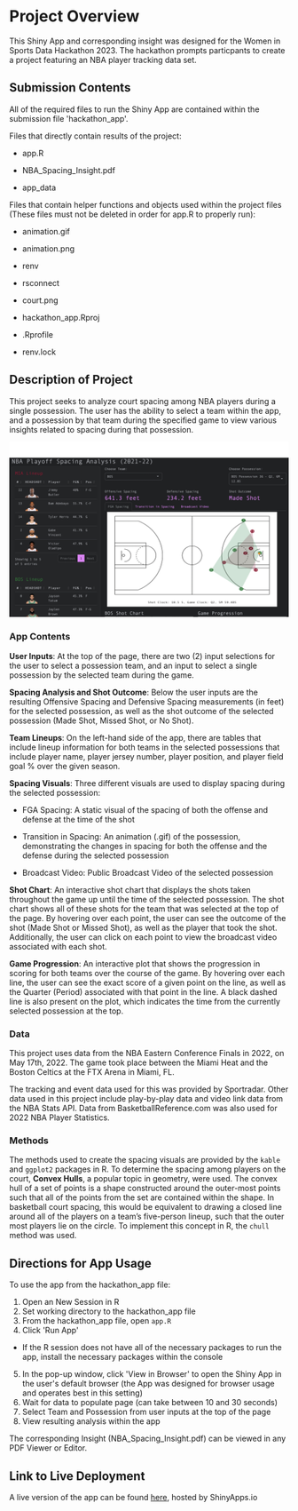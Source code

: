 # Project Overview

This Shiny App and corresponding insight was designed for the Women in Sports Data Hackathon 2023. The hackathon prompts particpants to create a project featuring an NBA player tracking data set.

## Submission Contents

All of the required files to run the Shiny App are contained within the submission file 'hackathon_app'.

Files that directly contain results of the project:

* app.R

* NBA_Spacing_Insight.pdf

* app_data

Files that contain helper functions and objects used within the project files (These files must not be deleted in order for app.R to properly run):

* animation.gif

* animation.png

* renv

* rsconnect

* court.png

* hackathon_app.Rproj

* .Rprofile

* renv.lock

## Description of Project

This project seeks to analyze court spacing among NBA players during a single possession. The user has the ability to select a team within the app, and a possession by that team during the specified game to view various insights related to spacing during that possession.

![title](app.png)

### App Contents

**User Inputs**: At the top of the page, there are two (2) input selections for the user to select a possession team, and an input to select a single possession by the selected team during the game.

**Spacing Analysis and Shot Outcome**: Below the user inputs are the resulting Offensive Spacing and Defensive Spacing measurements (in feet) for the selected possession, as well as the shot outcome of the selected possession (Made Shot, Missed Shot, or No Shot).

**Team Lineups**: On the left-hand side of the app, there are tables that include lineup information for both teams in the selected possessions that include player name, player jersey number, player position, and player field goal % over the given season.

**Spacing Visuals**: Three different visuals are used to display spacing during the selected possession:

* FGA Spacing: A static visual of the spacing of both the offense and defense at the time of the shot

* Transition in Spacing: An animation (.gif) of the possession, demonstrating the changes in spacing for both the offense and the defense during the selected possession

* Broadcast Video: Public Broadcast Video of the selected possession

**Shot Chart**: An interactive shot chart that displays the shots taken throughout the game up until the time of the selected possession. The shot chart shows all of these shots for the team that was selected at the top of the page. By hovering over each point, the user can see the outcome of the shot (Made Shot or Missed Shot), as well as the player that took the shot. Additionally, the user can click on each point to view the broadcast video associated with each shot.

**Game Progression**: An interactive plot that shows the progression in scoring for both teams over the course of the game. By hovering over each line, the user can see the exact score of a given point on the line, as well as the Quarter (Period) associated with that point in the line. A black dashed line is also present on the plot, which indicates the time from the currently selected possession at the top. 

### Data

This project uses data from the NBA Eastern Conference Finals in 2022, on May 17th, 2022. The game took place between the Miami Heat and the Boston Celtics at the FTX Arena in Miami, FL.

The tracking and event data used for this was provided by Sportradar. Other data used in this project include play-by-play data and video link data from the NBA Stats API. Data from BasketballReference.com was also used for 2022 NBA Player Statistics.

### Methods

The methods used to create the spacing visuals are provided by the `kable` and `ggplot2` packages in R. To determine the spacing among players on the court, **Convex Hulls**, a popular topic in geometry, were used. The convex hull of a set of points is a shape constructed around the outer-most points such that all of the points from the set are contained within the shape. In basketball court spacing, this would be equivalent to drawing a closed line around all of the players on a team’s five-person lineup, such that the outer most players lie on the circle. To implement this concept in R, the `chull` method was used.

## Directions for App Usage

To use the app from the hackathon_app file:

1. Open an New Session in R
2. Set working directory to the hackathon_app file
3. From the hackathon_app file, open `app.R`
4. Click 'Run App'

* If the R session does not have all of the necessary packages to run the app, install the necessary packages within the console

5. In the pop-up window, click 'View in Browser' to open the Shiny App in the user's default browser (the App was designed for browser usage and operates best in this setting)
6. Wait for data to populate page (can take between 10 and 30 seconds)
7. Select Team and Possession from user inputs at the top of the page
8. View resulting analysis within the app

The corresponding Insight (NBA_Spacing_Insight.pdf) can be viewed in any PDF Viewer or Editor.

## Link to Live Deployment

A live version of the app can be found [here](https://sobeirne.shinyapps.io/nba-spacing-analysis/), hosted by ShinyApps.io

